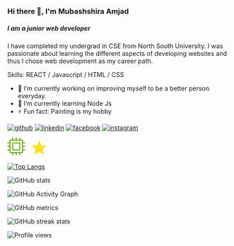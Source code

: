 ### Hi there 👋, I'm Mubashshira Amjad
##### I am a junior web developer
I have completed my undergrad in CSE from North South University. I was passionate about learning the different aspects of developing websites and thus I chose web development as my career path.

Skills: REACT / Javascript / HTML / CSS

- 🔭 I’m currently working on improving myself to be a better person everyday. 
- 🌱 I’m currently learning Node Js 
- ⚡ Fun fact: Painting is my hobby 


[<img src='https://cdn.jsdelivr.net/npm/simple-icons@3.0.1/icons/github.svg' alt='github' height='40'>](https://github.com/muba23)  [<img src='https://cdn.jsdelivr.net/npm/simple-icons@3.0.1/icons/linkedin.svg' alt='linkedin' height='40'>](https://www.linkedin.com/in/mubashshira-amjad23/)  [<img src='https://cdn.jsdelivr.net/npm/simple-icons@3.0.1/icons/facebook.svg' alt='facebook' height='40'>](https://www.facebook.com/mubashshira.amjad)  [<img src='https://cdn.jsdelivr.net/npm/simple-icons@3.0.1/icons/instagram.svg' alt='instagram' height='40'>](https://www.instagram.com/___m_u_b_a___/)  

<a href='https://docs.github.com/en/developers'><img src='https://raw.githubusercontent.com/acervenky/animated-github-badges/master/assets/devbadge.gif' width='40' height='40'></a> <a href='https://stars.github.com/'><img src='https://raw.githubusercontent.com/acervenky/animated-github-badges/master/assets/starbadge.gif' width='35' height='35'></a> 

[![Top Langs](https://github-readme-stats.vercel.app/api/top-langs/?username=muba23)](https://github.com/anuraghazra/github-readme-stats)

![GitHub stats](https://github-readme-stats.vercel.app/api?username=muba23&show_icons=true)  

![GitHub Activity Graph](https://activity-graph.herokuapp.com/graph?username=muba23)  

![GitHub metrics](https://metrics.lecoq.io/muba23)  

![GitHub streak stats](https://github-readme-streak-stats.herokuapp.com/?user=muba23)  

![Profile views](https://gpvc.arturio.dev/muba23)  
